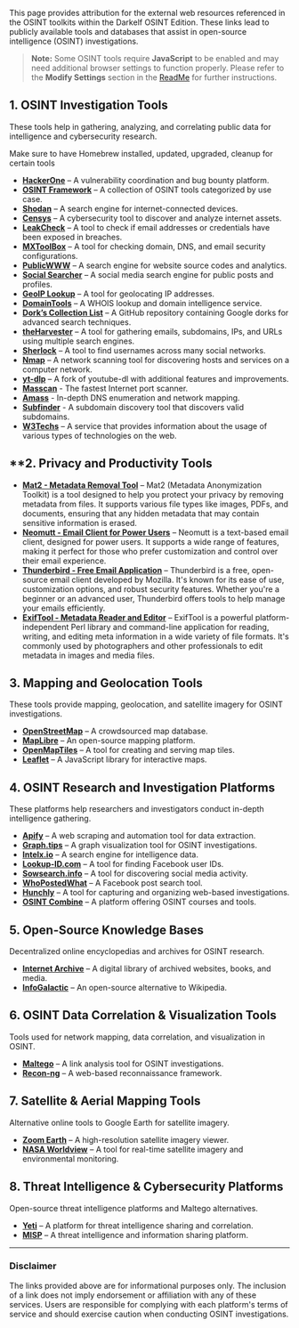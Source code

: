 This page provides attribution for the external web resources referenced in the OSINT toolkits within the Darkelf OSINT Edition. These links lead to publicly available tools and databases that assist in open-source intelligence (OSINT) investigations.  

> **Note:** Some OSINT tools require **JavaScript** to be enabled and may need additional browser settings to function properly. Please refer to the **Modify Settings** section in the [ReadMe](https://github.com/Darkelf2024/Darkelf-Browser/blob/main/README.md) for further instructions.  

## **1. OSINT Investigation Tools**  

These tools help in gathering, analyzing, and correlating public data for intelligence and cybersecurity research.

Make sure to have Homebrew installed, updated, upgraded, cleanup for certain tools

- **[HackerOne](https://www.hackerone.com/)** – A vulnerability coordination and bug bounty platform.  
- **[OSINT Framework](https://osintframework.com/)** – A collection of OSINT tools categorized by use case.    
- **[Shodan](https://www.shodan.io/)** – A search engine for internet-connected devices.  
- **[Censys](https://censys.io/)** – A cybersecurity tool to discover and analyze internet assets.  
- **[LeakCheck](https://leakcheck.io/)** – A tool to check if email addresses or credentials have been exposed in breaches.  
- **[MXToolBox](https://mxtoolbox.com/whois.aspx/)** – A tool for checking domain, DNS, and email security configurations.  
- **[PublicWWW](https://publicwww.com/)** – A search engine for website source codes and analytics.    
- **[Social Searcher](https://social-searcher.com/)** – A social media search engine for public posts and profiles.  
- **[GeoIP Lookup](https://ipinfo.io/)** – A tool for geolocating IP addresses.  
- **[DomainTools](https://www.domaintools.com/)** – A WHOIS lookup and domain intelligence service.  
- **[Dork’s Collection List](https://github.com/cipher387/Dorks-collections-list/)** – A GitHub repository containing Google dorks for advanced search techniques.  
- **[theHarvester](https://github.com/laramies/theHarvester)** – A tool for gathering emails, subdomains, IPs, and URLs using multiple search engines.  
- **[Sherlock](https://github.com/sherlock-project/sherlock)** – A tool to find usernames across many social networks.
- **[Nmap](https://nmap.org/)** – A network scanning tool for discovering hosts and services on a computer network.
- **[yt-dlp](https://github.com/yt-dlp/yt-dlp)** – A fork of youtube-dl with additional features and improvements.
- **[Masscan](https://github.com/robertdavidgraham/masscan)** - The fastest Internet port scanner.
- **[Amass](https://github.com/owasp-amass/amass)** -  In-depth DNS enumeration and network mapping.
- **[Subfinder](https://github.com/projectdiscovery/subfinder)** - A subdomain discovery tool that discovers valid subdomains.
- **[W3Techs](https://w3techs.com/)** – A service that provides information about the usage of various types of technologies on the web.

## **2. Privacy and Productivity Tools
- **[Mat2 - Metadata Removal Tool](https://gitlab.com/mat2/mat2)** – Mat2 (Metadata Anonymization Toolkit) is a tool designed to help you protect your privacy by removing metadata from files. It supports various file types like images, PDFs, and documents, ensuring that any hidden metadata that may contain sensitive information is erased.
- **[Neomutt - Email Client for Power Users](https://neomutt.org/)** – Neomutt is a text-based email client, designed for power users. It supports a wide range of features, making it perfect for those who prefer customization and control over their email experience.
- **[Thunderbird - Free Email Application](https://www.mozilla.org/en-US/thunderbird/)** – Thunderbird is a free, open-source email client developed by Mozilla. It's known for its ease of use, customization options, and robust security features. Whether you're a beginner or an advanced user, Thunderbird offers tools to help manage your emails efficiently. 
- **[ExifTool - Metadata Reader and Editor](https://exiftool.org/)** – ExifTool is a powerful platform-independent Perl library and command-line application for reading, writing, and editing meta information in a wide variety of file formats. It's commonly used by photographers and other professionals to edit metadata in images and media files.


## **3. Mapping and Geolocation Tools**  

These tools provide mapping, geolocation, and satellite imagery for OSINT investigations.  

- **[OpenStreetMap](https://www.openstreetmap.org/)** – A crowdsourced map database.  
- **[MapLibre](https://maplibre.org/)** – An open-source mapping platform.  
- **[OpenMapTiles](https://openmaptiles.org/)** – A tool for creating and serving map tiles.  
- **[Leaflet](https://leafletjs.com/)** – A JavaScript library for interactive maps.  

## **4. OSINT Research and Investigation Platforms**  

These platforms help researchers and investigators conduct in-depth intelligence gathering.  

- **[Apify](https://www.apify.com/)** – A web scraping and automation tool for data extraction.  
- **[Graph.tips](https://graph.tips/)** – A graph visualization tool for OSINT investigations.  
- **[Intelx.io](https://intelx.io/)** – A search engine for intelligence data.  
- **[Lookup-ID.com](https://lookup-id.com/)** – A tool for finding Facebook user IDs.  
- **[Sowsearch.info](https://sowsearch.info/)** – A tool for discovering social media activity.  
- **[WhoPostedWhat](https://whopostedwhat.com/)** – A Facebook post search tool.  
- **[Hunchly](https://www.hunch.ly/)** – A tool for capturing and organizing web-based investigations.  
- **[OSINT Combine](https://www.osintcombine.com/)** – A platform offering OSINT courses and tools.  

## **5. Open-Source Knowledge Bases**  

Decentralized online encyclopedias and archives for OSINT research.  

- **[Internet Archive](https://archive.org/)** – A digital library of archived websites, books, and media.  
- **[InfoGalactic](https://infogalactic.com/info/Main_Page/)** – An open-source alternative to Wikipedia.  

## **6. OSINT Data Correlation & Visualization Tools**  

Tools used for network mapping, data correlation, and visualization in OSINT.  

- **[Maltego](https://www.maltego.com/)** – A link analysis tool for OSINT investigations.  
- **[Recon-ng](https://github.com/lanmaster53/recon-ng/)** – A web-based reconnaissance framework.  

## **7. Satellite & Aerial Mapping Tools**  

Alternative online tools to Google Earth for satellite imagery.  

- **[Zoom Earth](https://zoom.earth/)** – A high-resolution satellite imagery viewer.  
- **[NASA Worldview](https://worldview.earthdata.nasa.gov/)** – A tool for real-time satellite imagery and environmental monitoring.  

## **8. Threat Intelligence & Cybersecurity Platforms**  

Open-source threat intelligence platforms and Maltego alternatives.  

- **[Yeti](https://yeti-platform.github.io/)** – A platform for threat intelligence sharing and correlation.  
- **[MISP](https://www.misp-project.org/)** – A threat intelligence and information sharing platform.  

---

### **Disclaimer**  
The links provided above are for informational purposes only. The inclusion of a link does not imply endorsement or affiliation with any of these services. Users are responsible for complying with each platform's terms of service and should exercise caution when conducting OSINT investigations.

